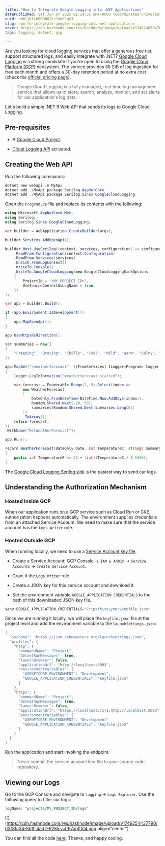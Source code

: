 ```yaml
---
title: "How to Integrate Google Logging into .NET Applications"
datePublished: Sat Jun 07 2025 01:14:31 GMT+0000 (Coordinated Universal Time)
cuid: cmbljkfk6000002kz16nh2qx3
slug: how-to-integrate-google-logging-into-net-applications
cover: https://cdn.hashnode.com/res/hashnode/image/upload/v1749246584766/10b5f860-e46b-49d7-a49a-cb5c83772b50.png
tags: logging, dotnet, gcp

---
```


Are you looking for cloud logging services that offer a generous free tier, support structured logs, and easily integrate with .NET? [Google Cloud Logging](https://cloud.google.com/logging/docs/overview) is a strong candidate if you're open to using the [Google Cloud Platform (GCP)](https://cloud.google.com/?hl=en) ecosystem. The service provides 50 GiB of log ingestion for free each month and offers a 30-day retention period at no extra cost (check the [official pricing page](https://www.google.com/url?sa=E&q=https%3A%2F%2Fcloud.google.com%2Fstackdriver%2Fpricing)).

> Google Cloud Logging is a fully managed, real-time log management service that allows us to store, search, analyze, monitor, and set alerts for our application's log data.

Let's build a simple .NET 9 Web API that sends its logs to Google Cloud Logging.

## **Pre-requisites**

* A [Google Cloud Project](https://developers.google.com/workspace/guides/create-project).
    
* [Cloud Logging API](https://cloud.google.com/logging/docs/api/enable-api) activated.
    

## Creating the Web API

Run the following commands:

```powershell
dotnet new webapi -n MyApi
dotnet add ./MyApi package Serilog.AspNetCore
dotnet add ./MyApi package Serilog.Sinks.GoogleCloudLogging
```

Open the `Program.cs` file and replace its contents with the following:

```csharp
using Microsoft.AspNetCore.Mvc;
using Serilog;
using Serilog.Sinks.GoogleCloudLogging;

var builder = WebApplication.CreateBuilder(args);

builder.Services.AddOpenApi();

builder.Host.UseSerilog((context, services, configuration) => configuration
    .ReadFrom.Configuration(context.Configuration)
    .ReadFrom.Services(services)
    .Enrich.FromLogContext()
    .WriteTo.Console()
    .WriteTo.GoogleCloudLogging(new GoogleCloudLoggingSinkOptions
    {
        ProjectId = "<MY_PROJECT_ID>",
        UseSourceContextAsLogName = true,
    })
);

var app = builder.Build();

if (app.Environment.IsDevelopment())
{
    app.MapOpenApi();
}

app.UseHttpsRedirection();

var summaries = new[]
{
    "Freezing", "Bracing", "Chilly", "Cool", "Mild", "Warm", "Balmy", "Hot", "Sweltering", "Scorching"
};

app.MapGet("/weatherforecast", ([FromServices] ILogger<Program> logger) =>
{
    logger.LogInformation("weatherforecast started");

    var forecast = Enumerable.Range(1, 5).Select(index =>
        new WeatherForecast
        (
            DateOnly.FromDateTime(DateTime.Now.AddDays(index)),
            Random.Shared.Next(-20, 55),
            summaries[Random.Shared.Next(summaries.Length)]
        ))
        .ToArray();
    return forecast;
})
.WithName("GetWeatherForecast");

app.Run();

record WeatherForecast(DateOnly Date, int TemperatureC, string? Summary)
{
    public int TemperatureF => 32 + (int)(TemperatureC / 0.5556);
}
```

The [Google Cloud Logging Serilog sink](https://github.com/manigandham/serilog-sinks-googlecloudlogging) is the easiest way to send our logs.

## Understanding the Authorization Mechanism

### Hosted Inside GCP

When our application runs on a GCP service such as Cloud Run or GKE, authorization happens automatically. The environment supplies credentials from an attached Service Account. We need to make sure that the service account has the `Logs Writer` role.

### Hosted Outside GCP

When running locally, we need to use a [Service Account key file](https://cloud.google.com/iam/docs/keys-create-delete):

* Create a Service Account: GCP Console -&gt; `IAM & Admin` -&gt; `Service Accounts` -&gt; `Create Service Account`.
    
* Grant it the `Logs Writer` role.
    
* Create a JSON key for this service account and download it.
    
* Set the environment variable `GOOGLE_APPLICATION_CREDENTIALS` to the path of this downloaded JSON key file.
    

```csharp
$env:GOOGLE_APPLICATION_CREDENTIALS="C:\path\to\your\keyfile.json"
```

Since we are running it locally, we will place the `keyfile.json` file at the project level and add the environment variable to the `launchSettings.json`:

```csharp
{
  "$schema": "https://json.schemastore.org/launchsettings.json",
  "profiles": {
    "http": {
      "commandName": "Project",
      "dotnetRunMessages": true,
      "launchBrowser": false,
      "applicationUrl": "http://localhost:5093",
      "environmentVariables": {
        "ASPNETCORE_ENVIRONMENT": "Development",
        "GOOGLE_APPLICATION_CREDENTIALS": "keyfile.json"
      }
    },
    "https": {
      "commandName": "Project",
      "dotnetRunMessages": true,
      "launchBrowser": false,
      "applicationUrl": "https://localhost:7171;http://localhost:5093",
      "environmentVariables": {
        "ASPNETCORE_ENVIRONMENT": "Development"
        "GOOGLE_APPLICATION_CREDENTIALS": "keyfile.json"
      }
    }
  }
}
```

Run the application and start invoking the endpoint.

> Never commit the service account key file to your source code repository.

## Viewing our Logs

Go to the GCP Console and navigate to `Logging` -&gt; `Logs Explorer`. Use the following query to filter our logs:

```sql
logName: "projects/MY_PROJECT_ID/logs"
```

![](https://cdn.hashnode.com/res/hashnode/image/upload/v1749254437790/03f8fc34-8b1f-4ad2-9285-adf97abff5f4.png align="center")

You can find all the code [here](https://github.com/raulnq/google-logging-api-net). Thanks, and happy coding.
